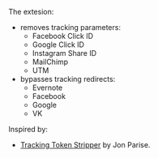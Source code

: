 The extesion:

* removes tracking parameters:
    * Facebook Click ID
    * Google Click ID
    * Instagram Share ID
    * MailChimp
    * UTM
* bypasses tracking redirects:
    * Evernote
    * Facebook
    * Google
    * VK

Inspired by:

* [Tracking Token Stripper](https://github.com/jparise/chrome-utm-stripper) by Jon Parise.
